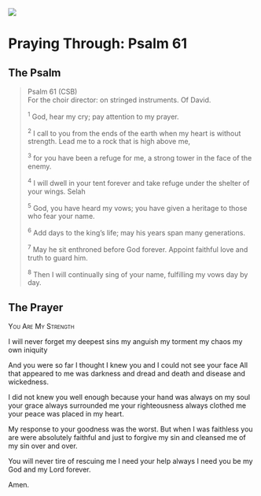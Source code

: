 <img class="intro-right" src="/images/art-paris-psalter.jpg">

# Praying Through: Psalm 61

## The Psalm

>Psalm 61 (CSB)  
><sup></sup> For the choir director: on stringed instruments. Of David. 
>
><sup>1</sup> God, hear my cry; pay attention to my prayer. 
>
><sup>2</sup> I call to you from the ends of the earth when my heart is without strength. Lead me to a rock that is high above me, 
>
><sup>3</sup> for you have been a refuge for me, a strong tower in the face of the enemy. 
>
><sup>4</sup> I will dwell in your tent forever and take refuge under the shelter of your wings. Selah 
>
><sup>5</sup> God, you have heard my vows; you have given a heritage to those who fear your name. 
>
><sup>6</sup> Add days to the king’s life; may his years span many generations. 
>
><sup>7</sup> May he sit enthroned before God forever. Appoint faithful love and truth to guard him. 
>
><sup>8</sup> Then I will continually sing of your name, fulfilling my vows day by day.

## The Prayer

<div style="font-variant: small-caps;">
You Are My Strength
</div>

I will never forget
  my deepest sins
  my anguish
  my torment
  my chaos
  my own iniquity

And you were so far
  I thought I knew you
  and I could not see your face
  All that appeared to me
  was darkness
  and dread
  and death
  and disease
  and wickedness.

I did not knew you well enough
  because your hand was always on my soul
  your grace always surrounded me
  your righteousness always clothed me
  your peace was placed in my heart.

My response
  to your goodness
  was the worst.
  But when I was faithless
  you are were absolutely faithful
  and just to forgive my sin
  and cleansed me of my sin
  over and over.

You will never tire 
  of rescuing me
  I need your help
  always I need you
  be my God
  and my Lord forever.

Amen.
